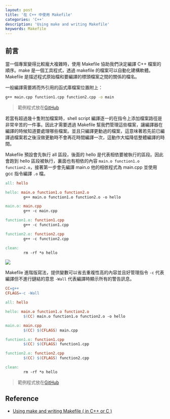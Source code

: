 ```yaml
---
layout: post
title: '在 C++ 中使用 Makefile'
categories: 'C++'
description: 'Using make and writing Makefile'
keywords: Makefile
---
```


## 前言
當一個專案變得比較龐大複雜時，使用 Makefile 協助我們決定編譯 C++ 檔案的順序。make 是一個工具程式，透過  makefile 的檔案可以自動化建構軟體。Makefile 是描述程式原始檔和要編譯的標頭檔案之間的關係的檔名。

一般編譯需要將而外引用的函式庫檔案位置附上：

```sh
g++ main.cpp function1.cpp function2.cpp -o main
```

> 範例程式放在[GitHub](https://github.com/1010code/makefile-tutorial)

若當有超過幾十隻附加檔案時，shell script 編譯逐一的在指令上添加檔案路徑是非常辛苦的一件事。因此才需要透過 Makefile 幫我們管理這些檔案，讓編譯器在編譯的時候知道要處理哪些檔案。並且只編譯更動過的檔案，這意味著若先前已編譯過檔案若之後沒做更動時不會再花時間編譯一次，這動作大幅降低整體編譯的時間。

Makefile 預設會先執行 all 區段，後面的 hello 是代表相依要被執行的區段。因此會跑到 hello 區段被執行，裏面也有相依的內容 `main.o function1.o function2.o`，接著第一步會先編譯 main.o 他的相依程式為 main.cpp 並使用 gcc 指令編譯 `.o` 檔。

```makefile
all: hello

hello: main.o function1.o function2.o
		g++ main.o function1.o function2.o -o hello

main.o: main.cpp
		g++ -c main.cpp

function1.o: function1.cpp
		g++ -c function1.cpp

function2.o: function2.cpp
		g++ -c function2.cpp

clean:
		rm -rf *o hello
```

![](./screenshot/img01.png)

Makefile 進階版寫法，提供變數可以省去重複性高的內容並且好管理指令 `-c` 代表編譯但不進行鏈結的意思 `-Wall` 代表編譯時顯示所有的警告訊息。

```makefile
CC=g++
CFLAGS=-c -Wall

all: hello

hello: main.o function1.o function2.o
		$(CC) main.o function1.o function2.o -o hello

main.o: main.cpp
		$(CC) $(CFLAGS) main.cpp

function1.o: function1.cpp
		$(CC) $(CFLAGS) function1.cpp

function2.o: function2.cpp
		$(CC) $(CFLAGS) function2.cpp

clean:
		rm -rf *o hello
```

> 範例程式放在[GitHub](https://github.com/1010code/makefile-tutorial)

## Reference

- [Using make and writing Makefile ( in C++ or C )](https://www.youtube.com/watch?v=aw9wHbFTnAQ)